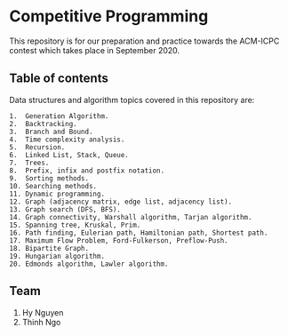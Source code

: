 # Competitive Programming

This repository is for our preparation and practice towards the ACM-ICPC contest which takes place in September 2020.

## Table of contents

Data structures and algorithm topics covered in this repository are:

```
1.  Generation Algorithm.
2.  Backtracking.
3.  Branch and Bound.
4.  Time complexity analysis.
5.  Recursion.
6.  Linked List, Stack, Queue.
7.  Trees.
8.  Prefix, infix and postfix notation.
9.  Sorting methods.
10. Searching methods.
11. Dynamic programming.
12. Graph (adjacency matrix, edge list, adjacency list).
13. Graph search (DFS, BFS).
14. Graph connectivity, Warshall algorithm, Tarjan algorithm.
15. Spanning tree, Kruskal, Prim.
16. Path finding, Eulerian path, Hamiltonian path, Shortest path.
17. Maximum Flow Problem, Ford-Fulkerson, Preflow-Push.
18. Bipartite Graph.
19. Hungarian algorithm.
20. Edmonds algorithm, Lawler algorithm.
```


## Team
1. Hy Nguyen
2. Thinh Ngo
